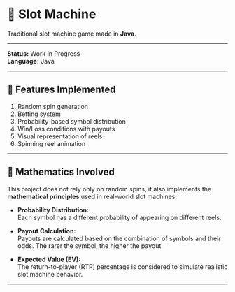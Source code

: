 # 🎰 Slot Machine  

Traditional slot machine game made in **Java**.  

---

**Status:** Work in Progress  
**Language:** Java  

---

## 📌 Features Implemented
1. Random spin generation  
2. Betting system  
3. Probability-based symbol distribution  
4. Win/Loss conditions with payouts  
5. Visual representation of reels  
6. Spinning reel animation  

---

## 🎲 Mathematics Involved  

This project does not rely only on random spins, it also implements the **mathematical principles** used in real-world slot machines:  

- **Probability Distribution:**  
  Each symbol has a different probability of appearing on different reels.  

- **Payout Calculation:**  
  Payouts are calculated based on the combination of symbols and their odds. The rarer the symbol, the higher the payout.  

- **Expected Value (EV):**  
  The return-to-player (RTP) percentage is considered to simulate realistic slot machine behavior.  

---
